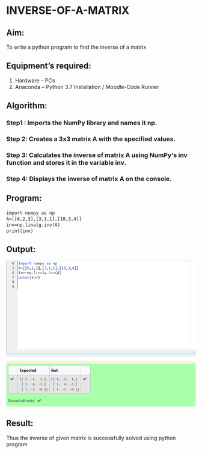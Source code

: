 # INVERSE-OF-A-MATRIX
## Aim:
To write a python program to find the inverse of a matrix
## Equipment’s required:
1. 	Hardware – PCs
2. 	Anaconda – Python 3.7 Installation / Moodle-Code Runner
## Algorithm:
### Step1 :  Imports the NumPy library and names it np.

### Step 2: Creates a 3x3 matrix A with the specified values.

### Step 3: Calculates the inverse of matrix A using NumPy's inv function and stores it in the variable inv.
 
### Step 4:  Displays the inverse of matrix A on the console.

## Program:
```
import numpy as np
A=[[6,2,3],[3,1,1],[10,3,4]]
inv=np.linalg.inv(A)
print(inv)
```

## Output:
![Alt text](<Screenshot 2023-11-30 212637.png>)

## Result:
Thus the inverse of given matrix is successfully solved using python program

